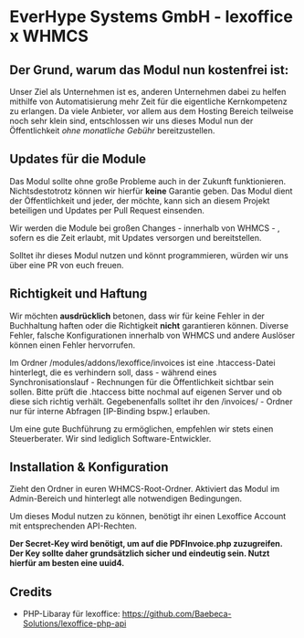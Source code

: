 # EverHype Systems GmbH - lexoffice x WHMCS

## Der Grund, warum das Modul nun kostenfrei ist:
Unser Ziel als Unternehmen ist es, anderen Unternehmen dabei zu helfen mithilfe von Automatisierung mehr Zeit für die eigentliche Kernkompetenz zu erlangen. Da viele Anbieter, vor allem aus dem Hosting Bereich teilweise noch sehr klein sind, entschlossen wir uns dieses Modul nun der Öffentlichkeit _ohne monatliche Gebühr_ bereitzustellen.

## Updates für die Module
Das Modul sollte ohne große Probleme auch in der Zukunft funktionieren. Nichtsdestotrotz können wir hierfür **keine** Garantie geben. Das Modul dient der Öffentlichkeit und jeder, der möchte, kann sich an diesem Projekt beteiligen und Updates per Pull Request einsenden.

Wir werden die Module bei großen Changes - innerhalb von WHMCS - , sofern es die Zeit erlaubt, mit Updates versorgen und bereitstellen.

Solltet ihr dieses Modul nutzen und könnt programmieren, würden wir uns über eine PR von euch freuen.

## Richtigkeit und Haftung
Wir möchten **ausdrücklich** betonen, dass wir für keine Fehler in der Buchhaltung haften oder die Richtigkeit **nicht** garantieren können. Diverse Fehler, falsche Konfigurationen innerhalb von WHMCS und andere Auslöser können einen Fehler hervorrufen.

Im Ordner /modules/addons/lexoffice/invoices ist eine .htaccess-Datei hinterlegt, die es verhindern soll, dass - während eines Synchronisationslauf - Rechnungen für die Öffentlichkeit sichtbar sein sollen. Bitte prüft die .htaccess bitte nochmal auf eigenen Server und ob diese sich richtig verhält. Gegebenenfalls solltet ihr den /invoices/ - Ordner nur für interne Abfragen [IP-Binding bspw.] erlauben.

Um eine gute Buchführung zu ermöglichen, empfehlen wir stets einen Steuerberater. Wir sind lediglich Software-Entwickler.

## Installation & Konfiguration
Zieht den Ordner in euren WHMCS-Root-Ordner. Aktiviert das Modul im Admin-Bereich und hinterlegt alle notwendigen Bedingungen.

Um dieses Modul nutzen zu können, benötigt ihr einen Lexoffice Account mit entsprechenden API-Rechten.

**Der Secret-Key wird benötigt, um auf die PDFInvoice.php zuzugreifen. Der Key sollte daher grundsätzlich sicher und eindeutig sein. Nutzt hierfür am besten eine uuid4.**

## Credits
- PHP-Libaray für lexoffice: https://github.com/Baebeca-Solutions/lexoffice-php-api


